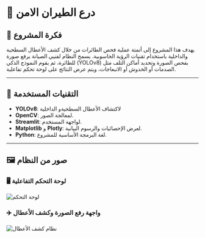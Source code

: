 # 🛫 درع الطيران الامن 

## 🎯 فكرة المشروع

يهدف هذا المشروع إلى أتمتة عملية فحص الطائرات من خلال كشف الأعطال السطحية والداخلية باستخدام تقنيات الرؤية الحاسوبية. يسمح النظام لفنيي الصيانة برفع صورة للطائرة، ثم يقوم النموذج الذكي (YOLOv8) بفحص الصورة وتحديد أماكن التلف مثل الصدمات أو الخدوش أو الانبعاجات، ويتم عرض النتائج على لوحة تحكم تفاعلية.

---

## 🧠 التقنيات المستخدمة

- **YOLOv8**: لاكتشاف الأعطال السطحيةو الداخلية
- **OpenCV**: لمعالجة الصور.
- **Streamlit**: لواجهة المستخدم.
- **Matplotlib** و **Plotly**: لعرض الإحصائيات والرسوم البيانية.
- **Python**: لغة البرمجة الأساسية للمشروع.

---

## 🖼️ صور من النظام

### 🖥️ لوحة التحكم التفاعلية
![لوحة التحكم](./dsh.png)

### ✈️ واجهة رفع الصورة وكشف الأعطال
![نظام كشف الأعطال](./sy.png)
